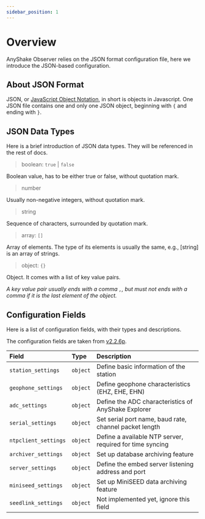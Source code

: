 ```yaml
---
sidebar_position: 1
---
```


# Overview

AnyShake Observer relies on the JSON format configuration file, here we introduce the JSON-based configuration.

## About JSON Format

JSON, or [JavaScript Object Notation](https://en.wikipedia.org/wiki/JSON), in short is objects in Javascript. One JSON file contains one and only one JSON object, beginning with `{` and ending with `}`.

## JSON Data Types

Here is a brief introduction of JSON data types. They will be referenced in the rest of docs.

 > boolean: `true` | `false`

Boolean value, has to be either true or false, without quotation mark.

 > number

Usually non-negative integers, without quotation mark.

 > string

Sequence of characters, surrounded by quotation mark.

 > array: `[]`

Array of elements. The type of its elements is usually the same, e.g., [string] is an array of strings.

 > object: `{}`

Object. It comes with a list of key value pairs.

*A key value pair usually ends with a comma `,`, but must not ends with a comma if it is the last element of the object.*

## Configuration Fields

Here is a list of configuration fields, with their types and descriptions.

The configuration fields are taken from [v2.2.6p](https://github.com/anyshake/observer/releases/tag/Release_v2.2.6p-0b9335e6).

| Field                | Type     | Description                                              |
| :------------------- | :------- | :------------------------------------------------------- |
| `station_settings`   | `object` | Define basic information of the station                  |
| `geophone_settings`  | `object` | Define geophone characteristics (EHZ, EHE, EHN)          |
| `adc_settings`       | `object` | Define the ADC characteristics of AnyShake Explorer      |
| `serial_settings`    | `object` | Set serial port name, baud rate, channel packet length   |
| `ntpclient_settings` | `object` | Define a available NTP server, required for time syncing |
| `archiver_settings`  | `object` | Set up database archiving feature                        |
| `server_settings`    | `object` | Define the embed server listening address and port       |
| `miniseed_settings`  | `object` | Set up MiniSEED data archiving feature                   |
| `seedlink_settings`  | `object` | Not implemented yet, ignore this field                   |
